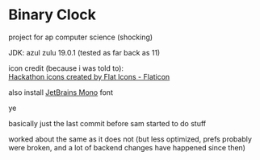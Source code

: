 # Binary Clock

project for ap computer science (shocking)

JDK: azul zulu 19.0.1 (tested as far back as 11)

icon credit (because i was told to):<br>
<a href="https://www.flaticon.com/free-icons/hackathon" title="hackathon icons">Hackathon icons created by Flat Icons - Flaticon</a>

also install [JetBrains Mono](https://github.com/JetBrains/JetBrainsMono) font

ye

basically just the last commit before sam started to do stuff

worked about the same as it does not (but less optimized, prefs probably were broken, and a lot of backend changes have happened since then)